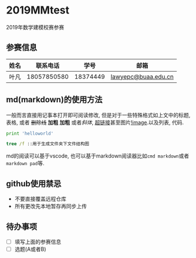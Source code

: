 # 2019MMtest

2019年数学建模校赛参赛

## 参赛信息

姓名|联系电话|学号|邮箱
--|--|--|--
叶凡|18057850580|18374449|lawyepc@buaa.edu.cn

## md(markdown)的使用方法

一般而言直接用记事本打开即可阅读修改, 但是对于一些特殊格式如上文中的标题, 表格, 或者 ~~删除线~~ **加粗** __加粗__ 或者*斜体*, [超链接](https://guides.github.com/features/mastering-markdown/)甚至图片[!image](https://github.com/lawye/lawye.github.io/blob/master/images/54853770_p0.jpg?raw=true).以及列表, 代码.

```python
print 'helloworld'
```

```cmd
tree /f ::用于生成文件夹下文件结构图
```

md的阅读可以基于vscode, 也可以基于markdown阅读器比如`cmd markdown`或者`markdown pad`等.

## github使用禁忌

* 不要直接覆盖远程仓库
* 所有更改先本地暂存再同步上传

## 待办事项

- [ ] 填写上面的参赛信息
- [ ] 选题(A或者B)
